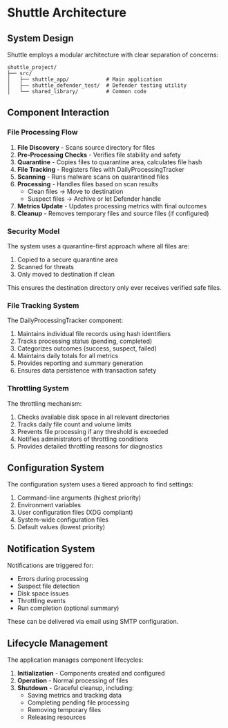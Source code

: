 # Shuttle Architecture

## System Design

Shuttle employs a modular architecture with clear separation of concerns:

```
shuttle_project/
├── src/
│   ├── shuttle_app/            # Main application
│   ├── shuttle_defender_test/  # Defender testing utility
│   └── shared_library/         # Common code
```

## Component Interaction

### File Processing Flow

1. **File Discovery** - Scans source directory for files
2. **Pre-Processing Checks** - Verifies file stability and safety
3. **Quarantine** - Copies files to quarantine area, calculates file hash
4. **File Tracking** - Registers files with DailyProcessingTracker
5. **Scanning** - Runs malware scans on quarantined files
6. **Processing** - Handles files based on scan results
   - Clean files → Move to destination
   - Suspect files → Archive or let Defender handle
7. **Metrics Update** - Updates processing metrics with final outcomes
8. **Cleanup** - Removes temporary files and source files (if configured)

### Security Model

The system uses a quarantine-first approach where all files are:
1. Copied to a secure quarantine area
2. Scanned for threats
3. Only moved to destination if clean

This ensures the destination directory only ever receives verified safe files.

### File Tracking System

The DailyProcessingTracker component:
1. Maintains individual file records using hash identifiers
2. Tracks processing status (pending, completed)
3. Categorizes outcomes (success, suspect, failed)
4. Maintains daily totals for all metrics
5. Provides reporting and summary generation
6. Ensures data persistence with transaction safety

### Throttling System

The throttling mechanism:
1. Checks available disk space in all relevant directories
2. Tracks daily file count and volume limits
3. Prevents file processing if any threshold is exceeded
4. Notifies administrators of throttling conditions
5. Provides detailed throttling reasons for diagnostics

## Configuration System

The configuration system uses a tiered approach to find settings:
1. Command-line arguments (highest priority)
2. Environment variables
3. User configuration files (XDG compliant)
4. System-wide configuration files
5. Default values (lowest priority)

## Notification System

Notifications are triggered for:
- Errors during processing
- Suspect file detection
- Disk space issues
- Throttling events
- Run completion (optional summary)

These can be delivered via email using SMTP configuration.

## Lifecycle Management

The application manages component lifecycles:
1. **Initialization** - Components created and configured
2. **Operation** - Normal processing of files
3. **Shutdown** - Graceful cleanup, including:
   - Saving metrics and tracking data
   - Completing pending file processing
   - Removing temporary files
   - Releasing resources
